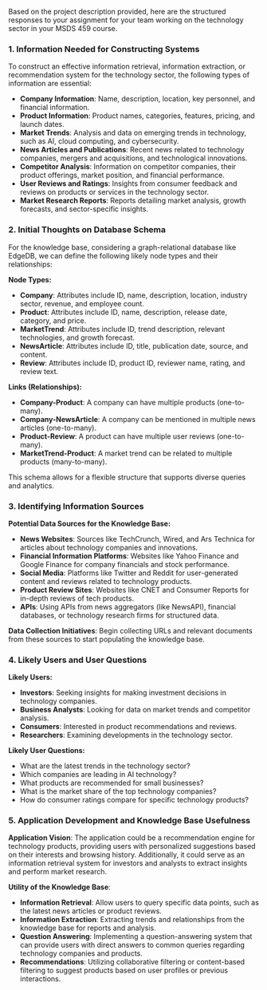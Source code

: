 Based on the project description provided, here are the structured responses to your assignment for your team working on the technology sector in your MSDS 459 course.

### 1\. Information Needed for Constructing Systems

To construct an effective information retrieval, information extraction, or recommendation system for the technology sector, the following types of information are essential:

*   **Company Information**: Name, description, location, key personnel, and financial information.
*   **Product Information**: Product names, categories, features, pricing, and launch dates.
*   **Market Trends**: Analysis and data on emerging trends in technology, such as AI, cloud computing, and cybersecurity.
*   **News Articles and Publications**: Recent news related to technology companies, mergers and acquisitions, and technological innovations.
*   **Competitor Analysis**: Information on competitor companies, their product offerings, market position, and financial performance.
*   **User Reviews and Ratings**: Insights from consumer feedback and reviews on products or services in the technology sector.
*   **Market Research Reports**: Reports detailing market analysis, growth forecasts, and sector-specific insights.

### 2\. Initial Thoughts on Database Schema

For the knowledge base, considering a graph-relational database like EdgeDB, we can define the following likely node types and their relationships:

**Node Types:**

*   **Company**: Attributes include ID, name, description, location, industry sector, revenue, and employee count.
*   **Product**: Attributes include ID, name, description, release date, category, and price.
*   **MarketTrend**: Attributes include ID, trend description, relevant technologies, and growth forecast.
*   **NewsArticle**: Attributes include ID, title, publication date, source, and content.
*   **Review**: Attributes include ID, product ID, reviewer name, rating, and review text.

**Links (Relationships):**

*   **Company-Product**: A company can have multiple products (one-to-many).
*   **Company-NewsArticle**: A company can be mentioned in multiple news articles (one-to-many).
*   **Product-Review**: A product can have multiple user reviews (one-to-many).
*   **MarketTrend-Product**: A market trend can be related to multiple products (many-to-many).

This schema allows for a flexible structure that supports diverse queries and analytics.

### 3\. Identifying Information Sources

**Potential Data Sources for the Knowledge Base:**

*   **News Websites**: Sources like TechCrunch, Wired, and Ars Technica for articles about technology companies and innovations.
*   **Financial Information Platforms**: Websites like Yahoo Finance and Google Finance for company financials and stock performance.
*   **Social Media**: Platforms like Twitter and Reddit for user-generated content and reviews related to technology products.
*   **Product Review Sites**: Websites like CNET and Consumer Reports for in-depth reviews of tech products.
*   **APIs**: Using APIs from news aggregators (like NewsAPI), financial databases, or technology research firms for structured data.

**Data Collection Initiatives**: Begin collecting URLs and relevant documents from these sources to start populating the knowledge base.

### 4\. Likely Users and User Questions

**Likely Users:**

*   **Investors**: Seeking insights for making investment decisions in technology companies.
*   **Business Analysts**: Looking for data on market trends and competitor analysis.
*   **Consumers**: Interested in product recommendations and reviews.
*   **Researchers**: Examining developments in the technology sector.

**Likely User Questions:**

*   What are the latest trends in the technology sector?
*   Which companies are leading in AI technology?
*   What products are recommended for small businesses?
*   What is the market share of the top technology companies?
*   How do consumer ratings compare for specific technology products?

### 5\. Application Development and Knowledge Base Usefulness

**Application Vision**: The application could be a recommendation engine for technology products, providing users with personalized suggestions based on their interests and browsing history. Additionally, it could serve as an information retrieval system for investors and analysts to extract insights and perform market research.

**Utility of the Knowledge Base**:

*   **Information Retrieval**: Allow users to query specific data points, such as the latest news articles or product reviews.
*   **Information Extraction**: Extracting trends and relationships from the knowledge base for reports and analysis.
*   **Question Answering**: Implementing a question-answering system that can provide users with direct answers to common queries regarding technology companies and products.
*   **Recommendations**: Utilizing collaborative filtering or content-based filtering to suggest products based on user profiles or previous interactions.